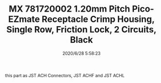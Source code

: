 ﻿---
layout: post 
title: MX 781720002 1.20mm Pitch Pico-EZmate Receptacle Crimp Housing, Single Row, Friction Lock, 2 Circuits, Black
tags: 78172
categories: wire-harness
overview: 1.20mm Pitch Pico-EZmate Receptacle Crimp Housing, Single Row, Friction Lock, 2 Circuits, Black
series: 
part_number: 781720002 
thumb_img: static/202006/350-thumb-20200628135911.jpg
image: static/202006/350-20200628135911.jpg
date: 2020/6/28 5:58:23
---


this part as JST ACH Connectors, JST ACHF and JST ACHL

